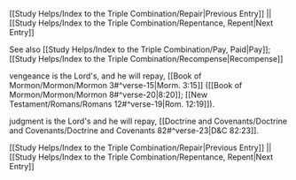[[Study Helps/Index to the Triple Combination/Repair|Previous Entry]]  ||  [[Study Helps/Index to the Triple Combination/Repentance, Repent|Next Entry]]

 See also [[Study Helps/Index to the Triple Combination/Pay, Paid|Pay]]; [[Study Helps/Index to the Triple Combination/Recompense|Recompense]]

 vengeance is the Lord's, and he will repay, [[Book of Mormon/Mormon/Mormon 3#^verse-15|Morm. 3:15]] ([[Book of Mormon/Mormon/Mormon 8#^verse-20|8:20]]; [[New Testament/Romans/Romans 12#^verse-19|Rom. 12:19]]).

 judgment is the Lord's and he will repay, [[Doctrine and Covenants/Doctrine and Covenants/Doctrine and Covenants 82#^verse-23|D&C 82:23]].

[[Study Helps/Index to the Triple Combination/Repair|Previous Entry]]  ||  [[Study Helps/Index to the Triple Combination/Repentance, Repent|Next Entry]]